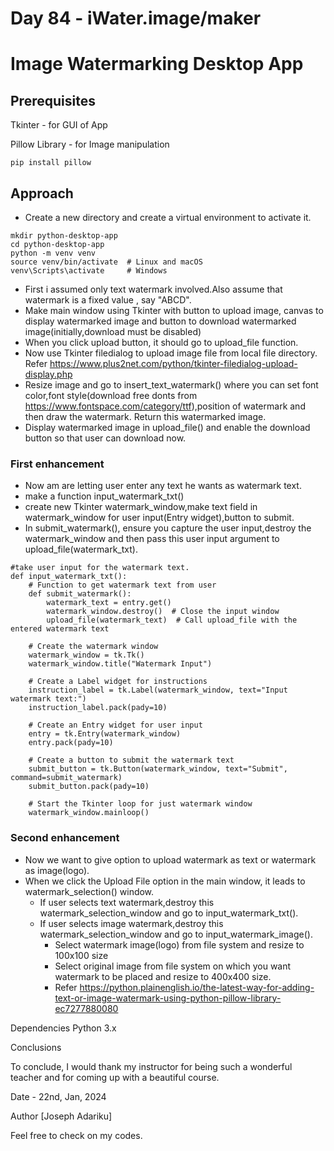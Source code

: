 # Day 84 - iWater.image/maker

# Image Watermarking Desktop App

## Prerequisites

Tkinter - for GUI of App

Pillow Library - for Image manipulation
```
pip install pillow
```

## Approach

- Create a new directory and create a virtual environment to activate it.
```
mkdir python-desktop-app
cd python-desktop-app
python -m venv venv
source venv/bin/activate  # Linux and macOS
venv\Scripts\activate     # Windows
```
    
- First i assumed only text watermark involved.Also assume that watermark is a fixed value , say "ABCD".
- Make main window using Tkinter with button to upload image, canvas to display watermarked image and button to download watermarked image(initially,download must be disabled)
- When you click upload button, it should go to upload_file function.
- Now use Tkinter filedialog to upload image file from local file directory. Refer https://www.plus2net.com/python/tkinter-filedialog-upload-display.php
- Resize image and go to insert_text_watermark() where you can set font color,font style(download free donts from https://www.fontspace.com/category/ttf),position of watermark and then draw the watermark. Return this watermarked image.
- Display watermarked image in upload_file() and enable the download button so that user can download now.
 
### First enhancement
- Now am are letting user enter any text he wants as watermark text.
- make a function input_watermark_txt()
- create new Tkinter watermark_window,make text field in watermark_window for user input(Entry widget),button to submit.
- In submit_watermark(), ensure you capture the user input,destroy the watermark_window and then pass this user input argument to upload_file(watermark_txt). 


```
#take user input for the watermark text.
def input_watermark_txt():
    # Function to get watermark text from user
    def submit_watermark():
        watermark_text = entry.get()
        watermark_window.destroy()  # Close the input window
        upload_file(watermark_text)  # Call upload_file with the entered watermark text

    # Create the watermark window
    watermark_window = tk.Tk()
    watermark_window.title("Watermark Input")

    # Create a Label widget for instructions
    instruction_label = tk.Label(watermark_window, text="Input watermark text:")
    instruction_label.pack(pady=10)
    
    # Create an Entry widget for user input
    entry = tk.Entry(watermark_window)
    entry.pack(pady=10)

    # Create a button to submit the watermark text
    submit_button = tk.Button(watermark_window, text="Submit", command=submit_watermark)
    submit_button.pack(pady=10)

    # Start the Tkinter loop for just watermark window
    watermark_window.mainloop()
```



### Second enhancement
- Now we want to give option to upload watermark as text or watermark as image(logo).
- When we click the Upload File option in the main window, it leads to watermark_selection() window.
    - If user selects text watermark,destroy this watermark_selection_window and go to input_watermark_txt().
    - If user selects image watermark,destroy this watermark_selection_window and go to input_watermark_image().
        - Select watermark image(logo) from file system and resize to 100x100 size
        - Select original image from file system on which you want watermark to be placed and resize to 400x400 size. 
        - Refer https://python.plainenglish.io/the-latest-way-for-adding-text-or-image-watermark-using-python-pillow-library-ec7277880080

Dependencies
Python 3.x

Conclusions 

To conclude, I would thank my instructor for being such a wonderful teacher and for coming up with a beautiful course.

Date - 22nd, Jan, 2024

Author
[Joseph Adariku]

Feel free to check on my codes.

        
